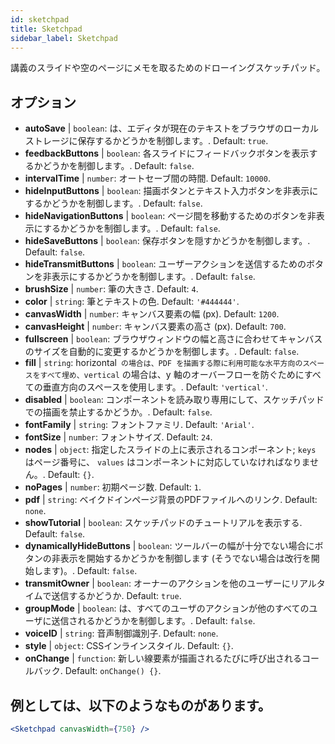 ```yaml
---
id: sketchpad 
title: Sketchpad
sidebar_label: Sketchpad
---
```


講義のスライドや空のページにメモを取るためのドローイングスケッチパッド。

## オプション

* __autoSave__ | `boolean`: は、エディタが現在のテキストをブラウザのローカルストレージに保存するかどうかを制御します。. Default: `true`.
* __feedbackButtons__ | `boolean`: 各スライドにフィードバックボタンを表示するかどうかを制御します。. Default: `false`.
* __intervalTime__ | `number`: オートセーブ間の時間. Default: `10000`.
* __hideInputButtons__ | `boolean`: 描画ボタンとテキスト入力ボタンを非表示にするかどうかを制御します。. Default: `false`.
* __hideNavigationButtons__ | `boolean`: ページ間を移動するためのボタンを非表示にするかどうかを制御します。. Default: `false`.
* __hideSaveButtons__ | `boolean`: 保存ボタンを隠すかどうかを制御します。. Default: `false`.
* __hideTransmitButtons__ | `boolean`: ユーザーアクションを送信するためのボタンを非表示にするかどうかを制御します。. Default: `false`.
* __brushSize__ | `number`: 筆の大きさ. Default: `4`.
* __color__ | `string`: 筆とテキストの色. Default: `'#444444'`.
* __canvasWidth__ | `number`: キャンバス要素の幅 (px). Default: `1200`.
* __canvasHeight__ | `number`: キャンバス要素の高さ (px). Default: `700`.
* __fullscreen__ | `boolean`: ブラウザウィンドウの幅と高さに合わせてキャンバスのサイズを自動的に変更するかどうかを制御します。. Default: `false`.
* __fill__ | `string`: horizontal` の場合は、PDF を描画する際に利用可能な水平方向のスペースをすべて埋め、vertical` の場合は、y 軸のオーバーフローを防ぐためにすべての垂直方向のスペースを使用します。. Default: `'vertical'`.
* __disabled__ | `boolean`: コンポーネントを読み取り専用にして、スケッチパッドでの描画を禁止するかどうか。. Default: `false`.
* __fontFamily__ | `string`: フォントファミリ. Default: `'Arial'`.
* __fontSize__ | `number`: フォントサイズ. Default: `24`.
* __nodes__ | `object`: 指定したスライドの上に表示されるコンポーネント; `keys` はページ番号に、 `values` はコンポーネントに対応していなければなりません。. Default: `{}`.
* __noPages__ | `number`: 初期ページ数. Default: `1`.
* __pdf__ | `string`: ベイクドインページ背景のPDFファイルへのリンク. Default: `none`.
* __showTutorial__ | `boolean`: スケッチパッドのチュートリアルを表示する. Default: `false`.
* __dynamicallyHideButtons__ | `boolean`: ツールバーの幅が十分でない場合にボタンの非表示を開始するかどうかを制御します (そうでない場合は改行を開始します)。. Default: `false`.
* __transmitOwner__ | `boolean`: オーナーのアクションを他のユーザーにリアルタイムで送信するかどうか. Default: `true`.
* __groupMode__ | `boolean`: は、すべてのユーザのアクションが他のすべてのユーザに送信されるかどうかを制御します。. Default: `false`.
* __voiceID__ | `string`: 音声制御識別子. Default: `none`.
* __style__ | `object`: CSSインラインスタイル. Default: `{}`.
* __onChange__ | `function`: 新しい線要素が描画されるたびに呼び出されるコールバック. Default: `onChange() {}`.


## 例としては、以下のようなものがあります。

```jsx live
<Sketchpad canvasWidth={750} />
```

